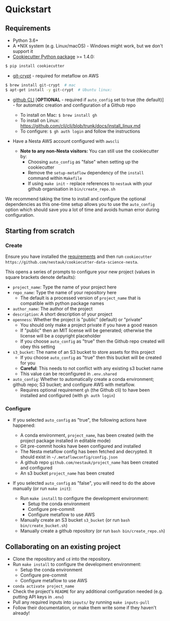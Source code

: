 # Quickstart

## Requirements

- Python 3.6+
- A \*NIX system (e.g. Linux/macOS) - Windows might work, but we don't support it
- [Cookiecutter Python package](http://cookiecutter.readthedocs.org/en/latest/installation.html) >= 1.4.0:
```bash
$ pip install cookiecutter
```
- [git-crypt](https://github.com/AGWA/git-crypt) - required for metaflow on AWS
```bash
$ brew install git-crypt  # mac
$ apt-get install -y git-crypt  # Ubuntu linux:
```
- [github CLI](https://github.com/cli/cli) [**OPTIONAL** - required if `auto_config` set to true (the default)] - for automatic creation and configuration of a Github repo

    - To install on Mac: `$ brew install gh`
    - To install on Linux: https://github.com/cli/cli/blob/trunk/docs/install_linux.md
    - To configure: `$ gh auth login` and follow the instructions

- Have a Nesta AWS account configured with `awscli`
    - **Note to any non-Nesta visitors:** You can still use the cookiecutter by:
        * Choosing `auto_config` as "false" when setting up the cookiecutter
        * Remove the `setup-metaflow` dependency of the `install` command within `Makefile`
        * If using `make init` - replace references to `nestauk` with your github organisation in `bin/create_repo.sh`

We recommend taking the time to install and configure the optional dependencies as this one-time setup allows you to use the `auto_config` option which should save you a lot of time and avoids human error during configuration.

## Starting from scratch

### Create

Ensure you have installed the [requirements](#Requirements) and then run `cookiecutter https://github.com/nestauk/cookiecutter-data-science-nesta`.

This opens a series of prompts to configure your new project (values in square brackets denote defaults):

- `project_name`: Type the name of your project here
- `repo_name`: Type the name of your repository here
    - The default is a processed version of `project_name` that is compatible with python package names
- `author_name`: The author of the project
- `description`: A short description of your project
- `openness`: Whether the project is "public" (default) or "private"
    - You should only make a project private if you have a good reason
    - If "public" then an MIT license will be generated; otherwise the license will be a copyright placeholder
    - If you choose `auto_config` as "true" then the Github repo created will obey this setting
- `s3_bucket`: The name of an S3 bucket to store assets for this project
    - If you choose `auto_config` as "true" then this bucket will be created for you
    - **Careful**: This needs to not conflict with any existing s3 bucket name
    - This value can be reconfigured in `.env.shared`
- `auto_config`: Whether to automatically create a conda environment; github repo; S3 bucket; and configure AWS with metaflow.
    - Requires optional requirement `gh` (the Github cli) to have been installed and configured (with `gh auth login`)

### Configure

- If you selected `auto_config` as "true", the following actions have happened:

    - A conda environment, `project_name`, has been created (with the project package installed in editable mode)
    - Git pre-commit hooks have been configured and installed
    - The Nesta metaflow config has been fetched and decrypted. It should exist in `~/.metaflowconfig/config.json`
    - A github repo `github.com/nestauk/project_name` has been created and configured
    - An s3 bucket `project_name` has been created

- If you selected `auto_config` as "false", you will need to do the above manually (or run `make init`):
    - Run `make install` to configure the development environment:
        - Setup the conda environment
        - Configure pre-commit
        - Configure metaflow to use AWS
    - Manually create an S3 bucket `s3_bucket` (or run `bash bin/create_bucket.sh`)
    - Manually create a github repository (or run `bash bin/create_repo.sh`)

## Collaborating on an existing project

- Clone the repository and `cd` into the repository.
- Run `make install` to configure the development environment:
    - Setup the conda environment
    - Configure pre-commit
    - Configure metaflow to use AWS
- `conda activate project_name`
- Check the project's `README` for any additional configuration needed (e.g. putting API keys in `.env`)
- Pull any required inputs into `inputs/` by running `make inputs-pull`
- Follow their documentation, or make them write some if they haven't already!
